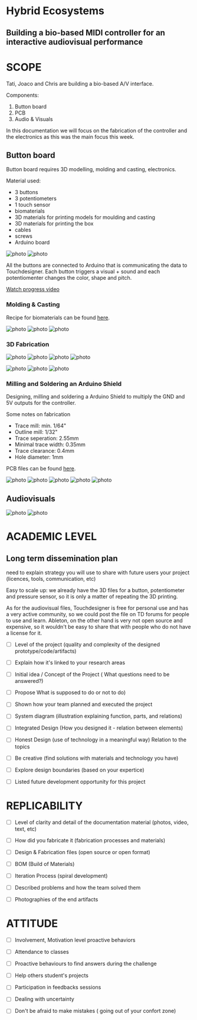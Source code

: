 # Hybrid Ecosystems

## Building a bio-based MIDI controller for an interactive audiovisual performance

# SCOPE
Tati, Joaco and Chris are building a bio-based A/V interface. 

Components:

1. Button board 
2. PCB
3. Audio & Visuals

In this documentation we will focus on the fabrication of the controller and the electronics as this was the main focus this week. 

## Button board

Button board requires 3D modelling, molding and casting, electronics.

Material used:

- 3 buttons
- 3 potentiometers
- 1 touch sensor
- biomaterials
- 3D materials for printing models for moulding and casting
- 3D materials for printing the box
- cables
- screws
- Arduino board

![photo](/0_process/IMG_1715.PNG) 
![photo](/0_process/IMG_1716.PNG) 


All the buttons are connected to Arduino that is communicating the data to Touchdesigner. Each button triggers a visual + sound and each potentiomenter changes the color, shape and pitch.

[Watch progress video](https://s3.us-west-2.amazonaws.com/secure.notion-static.com/2db77373-799c-44dc-9eed-a193a9d7025f/Fab_Challenge_4_Summary.mp4?X-Amz-Algorithm=AWS4-HMAC-SHA256&X-Amz-Content-Sha256=UNSIGNED-PAYLOAD&X-Amz-Credential=AKIAT73L2G45EIPT3X45%2F20220603%2Fus-west-2%2Fs3%2Faws4_request&X-Amz-Date=20220603T135727Z&X-Amz-Expires=86400&X-Amz-Signature=bd76c62f96808c296dd6098353f9e487a46c8533aaf282863562d5775bfa159e&X-Amz-SignedHeaders=host&response-content-disposition=filename%20%3D%22Fab%2520Challenge%25204%2520Summary.mp4%22&x-id=GetObject) 


### Molding & Casting

Recipe for biomaterials can be found [here](/2_biomaterials).

![photo](/0_process/IMG_8674.JPG) 
![photo](/0_process/IMG_8693.JPG) 
![photo](/0_process/IMG_8703.JPG) 

### 3D Fabrication

![photo](/0_process/IMG_8644.JPG) 
![photo](/0_process/IMG_8646.JPG) 
![photo](/0_process/IMG_8650.JPG) 
![photo](/0_process/IMG_4207.jpeg) 

![photo](/0_process/IMG_8652.JPG) 
![photo](/0_process/IMG_8659.jpeg) 
![photo](/0_process/IMG_4211.jpeg) 

### Milling and Soldering an Arduino Shield

Designing, milling and soldering a Arduino Shield to multiply the GND and 5V outputs for the controller. 

Some notes on fabrication
- Trace mill: min. 1/64"
- Outline mill: 1/32"
- Trace seperation: 2.55mm
- Minimal trace width: 0.35mm 
- Trace clearance: 0.4mm
- Hole diameter: 1mm

PCB files can be found [here](/1_fabrication/Arduino_Shield).

![photo](/0_process/IMG_4208.jpeg) 
![photo](/0_process/IMG_4219.jpeg) 
![photo](/0_process/IMG_8706.JPG) 
![photo](/0_process/IMG_8712.JPG) 
![photo](/0_process/IMG_8715.JPG) 


## Audiovisuals

![photo](/0_process/IMG_8713.JPG) 
![photo](/0_process/IMG_8722.JPG) 


# ACADEMIC LEVEL

## Long term dissemination plan
need to explain strategy you will use to share with future users your project (licences, tools, communication, etc)

Easy to scale up: we already have the 3D files for a button, potentiometer and pressure sensor, so it is only a matter of repeating the 3D printing.

As for the audiovisual files, Touchdesigner is free for personal use and has a very active community, so we could post the file on TD forums for people to use and learn. Ableton, on the other hand is very not open source and expensive, so it wouldn't be easy to share that with people who do not have a license for it.

- [ ] Level of the project (quality and complexity of the designed prototype/code/artifacts)

- [ ] Explain how it's linked to your research areas

- [ ] Initial idea / Concept of the Project ( What questions need to be answered?)

- [ ] Propose What is supposed to do or not to do)


- [ ] Shown how your team planned and executed the project

- [ ] System diagram (illustration explaining function, parts, and relations)


- [ ] Integrated Design (How you designed it - relation between elements)

- [ ] Honest Design (use of technology in a meaningful way) Relation to the topics

- [ ] Be creative (find solutions with materials and technology you have)

- [ ] Explore design boundaries (based on your expertice)

- [ ] Listed future development opportunity for this project


# REPLICABILITY

- [ ] Level of clarity and detail of the documentation material (photos, video, text, etc)

- [ ] How did you fabricate it (fabrication processes and materials)

- [ ] Design & Fabrication files (open source or open format)

- [ ] BOM (Build of Materials)

- [ ] Iteration Process (spiral development)

- [ ] Described problems and how the team solved them

- [ ] Photographies of the end artifacts



# ATTITUDE

- [ ] Involvement, Motivation level proactive behaviors

- [ ] Attendance to classes

- [ ] Proactive behaviours to find answers during the challenge

- [ ] Help others student's projects

- [ ] Participation in feedbacks sessions

- [ ] Dealing with uncertainty

- [ ] Don't be afraid to make mistakes ( going out of your confort zone)


